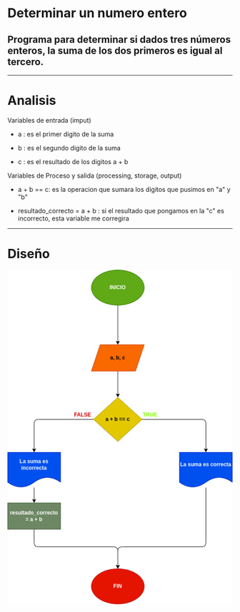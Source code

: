 # Determinar un numero entero
## Programa para determinar si dados tres números enteros, la suma de los dos primeros es igual al tercero.

---

# Analisis 

Variables de entrada (imput)

- a : es el primer digito de la suma

- b : es el segundo digito de la suma

- c : es el resultado de los digitos a + b

Variables de  Proceso y salida (processing, storage, output)

- a + b == c: es la operacion que sumara los digitos que pusimos en "a" y "b"

- resultado_correcto = a + b : si el resultado que pongamos en la "c" es incorrecto, esta variable me corregira

---

# Diseño

![Diagrama de flujo](Diagrama.png)